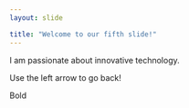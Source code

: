```yaml
---
layout: slide

title: "Welcome to our fifth slide!"
---
```

I am passionate about innovative technology.

Use the left arrow to go back!

Bold
